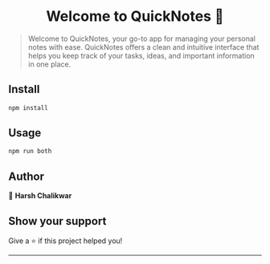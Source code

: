 <h1 align="center">Welcome to QuickNotes 👋</h1>

> Welcome to QuickNotes, your go-to app for managing your personal notes with ease. QuickNotes offers a clean and intuitive interface that helps you keep track of your tasks, ideas, and important information in one place.

## Install

```sh
npm install
```

## Usage

```sh
npm run both
```
## Author

👤 **Harsh Chalikwar**

## Show your support

Give a ⭐️ if this project helped you!

***